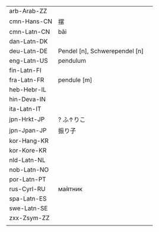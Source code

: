 | | | |
|-|-|-|
| arb-Arab-ZZ |  |  |
| cmn-Hans-CN | 摆 |  |
| cmn-Latn-CN | bǎi |  |
| dan-Latn-DK |  |  |
| deu-Latn-DE | Pendel [n], Schwerependel [n] |  |
| eng-Latn-US | pendulum |  |
| fin-Latn-FI |  |  |
| fra-Latn-FR | pendule [m] |  |
| heb-Hebr-IL |  |  |
| hin-Deva-IN |  |  |
| ita-Latn-IT |  |  |
| jpn-Hrkt-JP | ? ふ↑りこ |  |
| jpn-Jpan-JP | 振り子 |  |
| kor-Hang-KR |  |  |
| kor-Kore-KR |  |  |
| nld-Latn-NL |  |  |
| nob-Latn-NO |  |  |
| por-Latn-PT |  |  |
| rus-Cyrl-RU | ма́ятник |  |
| spa-Latn-ES |  |  |
| swe-Latn-SE |  |  |
| zxx-Zsym-ZZ |  |  |
|  |  |  |

